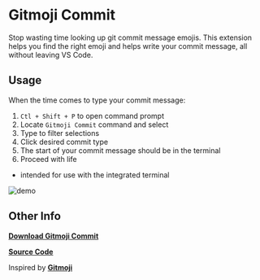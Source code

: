 # Gitmoji Commit

Stop wasting time looking up git commit message emojis. This extension helps you find the right emoji and helps write your commit message, all without leaving VS Code.

## Usage

When the time comes to type your commit message:

1. `Ctl + Shift + P` to open command prompt
2. Locate `Gitmoji Commit` command and select
3. Type to filter selections
4. Click desired commit type
5. The start of your commit message should be in the terminal
6. Proceed with life

- intended for use with the integrated terminal

![demo](https://s3-us-west-1.amazonaws.com/benjaminadk/gitmoji-commit-demo.gif)

## Other Info

[**Download Gitmoji Commit**](https://marketplace.visualstudio.com/items?itemName=benjaminadk.emojis4git)

[**Source Code**](https://github.com/benjaminadk/emojigit)

Inspired by [**Gitmoji**](https://gitmoji.carloscuesta.me/)
